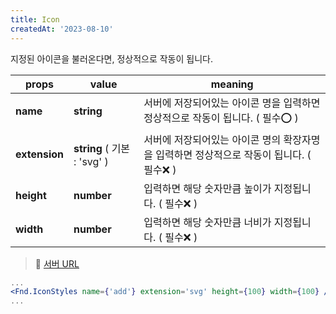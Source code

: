 ```yaml
---
title: Icon
createdAt: '2023-08-10'
---
```


지정된 아이콘을 불러온다면, 정상적으로 작동이 됩니다.

| props         | value                       | meaning                                                                                  |
| ------------- | --------------------------- | ---------------------------------------------------------------------------------------- |
| **name**      | **string**                  | 서버에 저장되어있는 아이콘 명을 입력하면 정상적으로 작동이 됩니다. ( 필수⭕ )            |
| **extension** | **string** ( 기본 : 'svg' ) | 서버에 저장되어있는 아이콘 명의 확장자명을 입력하면 정상적으로 작동이 됩니다. ( 필수❌ ) |
| **height**    | **number**                  | 입력하면 해당 숫자만큼 높이가 지정됩니다. ( 필수❌ )                                     |
| **width**     | **number**                  | 입력하면 해당 숫자만큼 너비가 지정됩니다. ( 필수❌ )                                     |

> 📎 <a href='https://port-0-psd-asset-server-eg4e2alkf2i7md.sel4.cloudtype.app/'>서버 URL</a> <br/>

```jsx
...
<Fnd.IconStyles name={'add'} extension='svg' height={100} width={100} />
...
```
